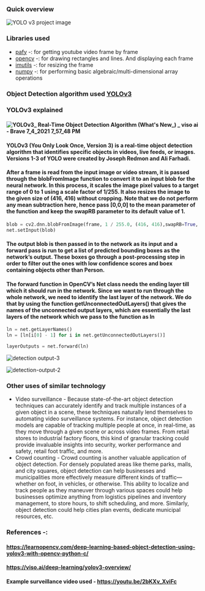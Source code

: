 
### Quick overview


![YOLO v3 project image](https://user-images.githubusercontent.com/62443378/125178033-8688ff00-e1fe-11eb-8965-ae7478698a7a.jpeg)


### Libraries used
* [pafy](https://pypi.org/project/pafy/) -: for getting youtube video frame by frame
* [opencv](https://pypi.org/project/opencv-python/) -: for drawing rectangles and lines. And displaying each frame
* [imutils](https://pypi.org/project/imutils/) -: for resizing the frame
* [numpy](https://numpy.org/) -: for performing basic algebraic/multi-dimensional array operations

### Object Detection algorithm used [YOLOv3](https://pjreddie.com/darknet/yolo/)


### YOLOv3 explained
#### ![YOLOv3_ Real-Time Object Detection Algorithm (What's New_) _ viso ai - Brave 7_4_2021 7_57_48 PM](https://user-images.githubusercontent.com/62443378/124389295-19f49880-dd04-11eb-928e-3f555d7633a5.png)

#### YOLOv3 (You Only Look Once, Version 3) is a real-time object detection algorithm that identifies specific objects in videos, live feeds, or images. Versions 1-3 of YOLO were created by Joseph Redmon and Ali Farhadi.

#### After a frame is read from the input image or video stream, it is passed through the blobFromImage function to convert it to an input blob for the neural network. In this process, it scales the image pixel values to a target range of 0 to 1 using a scale factor of 1/255. It also resizes the image to the given size of (416, 416) without cropping. Note that we do not perform any mean subtraction here, hence pass [0,0,0] to the mean parameter of the function and keep the swapRB parameter to its default value of 1.
```python
blob = cv2.dnn.blobFromImage(frame, 1 / 255.0, (416, 416),swapRB=True, crop=False)
net.setInput(blob)
```
#### The output blob is then passed in to the network as its input and a forward pass is run to get a list of predicted bounding boxes as the network’s output. These boxes go through a post-processing step in order to filter out the ones with low confidence scores and boex containing objects other than Person.
#### The forward function in OpenCV’s Net class needs the ending layer till which it should run in the network. Since we want to run through the whole network, we need to identify the last layer of the network. We do that by using the function getUnconnectedOutLayers() that gives the names of the unconnected output layers, which are essentially the last layers of the network which we pass to the function as ln
```python
ln = net.getLayerNames()                                    
ln = [ln[i[0] - 1] for i in net.getUnconnectedOutLayers()]  
```
``` python
layerOutputs = net.forward(ln)   
```

![detection output-3](https://user-images.githubusercontent.com/62443378/125177918-745a9100-e1fd-11eb-8d22-28e7b1d472b4.png)

![detection-output-2](https://user-images.githubusercontent.com/62443378/125177894-38273080-e1fd-11eb-9b69-4ce3048e865f.png)



### Other uses of similar technology
* Video surveillance - Because state-of-the-art object detection techniques can accurately identify and track multiple instances of a given object in a scene, these techniques naturally lend themselves to automating video surveillance systems. For instance, object detection models are capable of tracking multiple people at once, in real-time, as they move through a given scene or across video frames. From retail stores to industrial factory floors, this kind of granular tracking could provide invaluable insights into security, worker performance and safety, retail foot traffic, and more.
* Crowd counting - Crowd counting is another valuable application of object detection. For densely populated areas like theme parks, malls, and city squares, object detection can help businesses and municipalities more effectively measure different kinds of traffic—whether on foot, in vehicles, or otherwise. This ability to localize and track people as they maneuver through various spaces could help businesses optimize anything from logistics pipelines and inventory management, to store hours, to shift scheduling, and more. Similarly, object detection could help cities plan events, dedicate municipal resources, etc.
### References -: 
#### https://learnopencv.com/deep-learning-based-object-detection-using-yolov3-with-opencv-python-c/
#### https://viso.ai/deep-learning/yolov3-overview/
#### Example surveillance video used - https://youtu.be/2bKXv_XviFc
